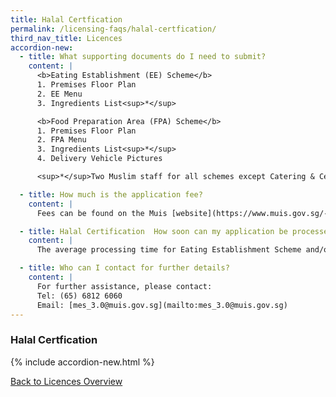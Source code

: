 ```yaml
---
title: Halal Certfication
permalink: /licensing-faqs/halal-certfication/
third_nav_title: Licences
accordion-new:
  - title: What supporting documents do I need to submit?
    content: |
      <b>Eating Establishment (EE) Scheme</b>
      1. Premises Floor Plan
      2. EE Menu
      3. Ingredients List<sup>*</sup>

      <b>Food Preparation Area (FPA) Scheme</b>
      1. Premises Floor Plan
      2. FPA Menu
      3. Ingredients List<sup>*</sup>
      4. Delivery Vehicle Pictures

      <sup>*</sup>Two Muslim staff for all schemes except Catering & Central Kitchen which requires three Muslim staff.

  - title: How much is the application fee?
    content: |
      Fees can be found on the Muis [website](https://www.muis.gov.sg/-/media/Files/Halal/Documents/Fees-Revision---WEF-1-Feb-2018.pdf){:target="_blank"}.

  - title: Halal Certification	How soon can my application be processed?
    content: |
      The average processing time for Eating Establishment Scheme and/or Food Preparation Area Scheme will take around 8 - 10 weeks, subject to the applicant's prompt responses / action to further requests for information.

  - title: Who can I contact for further details?
    content: |
      For further assistance, please contact:
      Tel: (65) 6812 6060
      Email: [mes_3.0@muis.gov.sg](mailto:mes_3.0@muis.gov.sg)
---
```


### Halal Certfication

{% include accordion-new.html %}

[Back to Licences Overview](/licences/)
